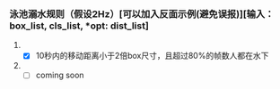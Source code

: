 ### 泳池溺水规则（假设2Hz）[可以加入反面示例(避免误报)][输入：box_list, cls_list, *opt: dist_list]

1. -[x] 10秒内的移动距离小于2倍box尺寸，且超过80%的帧数人都在水下
2. -[ ] coming soon